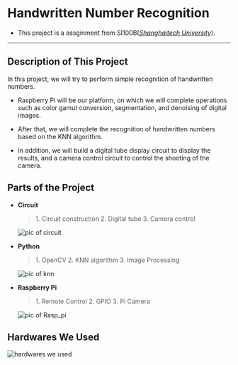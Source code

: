 # Handwritten Number Recognition  

* This project is a assginment from SI100B(<u>_Shanghaitech University_</u>).

----------

## Description of This Project

In this project, we will try to perform simple recognition of handwritten numbers.  

* Raspberry Pi will be our platform, on which we will complete operations such as color gamut conversion, segmentation, and denoising of digital images.  

* After that, we will complete the recognition of handwritten numbers based on the KNN algorithm.  

* In addition, we will build a digital tube display circuit to display the results, and a camera control circuit to control the shooting of the camera.

## Parts of the Project

* __Circuit__
    >
    > 1\. Circuit construction
    > 2\. Digital tube
    > 3\. Camera control

    ![pic of circuit](https://gitee.com/zivmax/pics/raw/github/pic-of-circuit.jpg)

* __Python__
    >
    > 1\. OpenCV
    > 2\. KNN algorithm
    > 3\. Image Processing

    ![pic of knn](https://gitee.com/zivmax/pics/raw/github/pic-of-knn.jpg)
* __Raspberry Pi__
    >
    > 1\. Remote Control
    > 2\. GPIO
    > 3\. Pi Camera

    ![pic of Rasp_pi](https://gitee.com/zivmax/pics/raw/github/pic-of-Rasp_pi.jpg)

## Hardwares We Used

![hardwares we used](https://gitee.com/zivmax/pics/raw/github/hardware-we-used.jpg)
